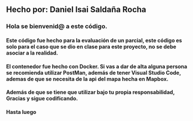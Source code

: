 ## Hecho por: Daniel Isai Saldaña Rocha
### Hola se bienvenid@ a este código.
#### Este código fue hecho para la evaluación de un parcial, este código es solo para el caso que se dio en clase para este proyecto, no se debe asociar a la realidad.
#### El contenedor fue hecho con Docker. Si vas a dar de alta alguna persona se recomienda utilizar PostMan, además de tener Visual Studio Code, ademas de que se necesita de la api del mapa hecha en Mapbox.
#### Además de que se tiene que utilizar bajo tu propia responsabilidad, Gracias y sigue codificando.
#### Hasta luego